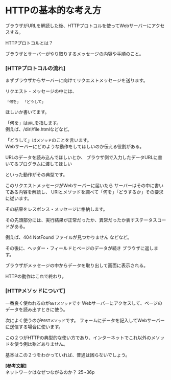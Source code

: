 # HTTPの基本的な考え方  

ブラウザがURLを解読した後、HTTPプロトコルを使ってWebサーバーにアクセスする。  

HTTPプロトコルとは？  

ブラウザとサーバーがやり取りするメッセージの内容や手順のこと。  

### [HTTPプロトコルの流れ]  

まずブラウザからサーバーに向けてリクエストメッセージを送ります。  

リクエスト・メッセージの中には、  

`「何を」 「どうして」`  

ほしいか書いてます。

「何を」は`URL`を指します。  
例えば、/dirl/file.htmlなどなど。

「どうして」は`メソッド`のことを言います。  
Webサーバーにどのような動作をしてほしいのか伝える役割がある。  

URLのデータを読み込んでほしいとか、
ブラウザ側で入力したデータURLに書いてるプログラムに渡してほしい  

といった動作がその典型です。

このリクエストメッセージがWebサーバーに届いたら
サーバーはその中に書いてある内容を解読し、  URIとメソッドを調べて「何を」「どうするか」その要求に従います。

その結果をレスポンス・メッセージに格納します。

その先頭部分には、実行結果が正常だったか、異常だったか表すステータスコードがある。

例えば、404 NotFound ファイルが見つかりません
などなど。

その後に、ヘッダー・フィールドとページのデータが続き
ブラウザに返します。

ブラウザがメッセージの中からデータを取り出して画面に表示される。

HTTPの動作はこれで終わり。

### [HTTPメソッドについて]  

一番良く使われるのが`GETメソッド`です
Webサーバーにアクセスして、ページのデータを読み出すときに使う。

次によく使うのが`P0STメソッド`です。
フォームにデータを記入してWebサーバーに送信する場合に使います。

この２つがHTTPの典型的な使い方であり、インターネットでこれ以外のメソッドを使う例は殆どありません。  

基本はこの２つをわかっていれば、普通は困らないでしょう。


**[参考文献]**  
ネットワークはなぜつながるのか？
25~36p
